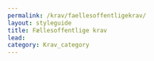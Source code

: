 ```yaml
---
permalink: /krav/faellesoffentligekrav/
layout: styleguide
title: Fællesoffentlige krav
lead: 
category: Krav_category
---
```

